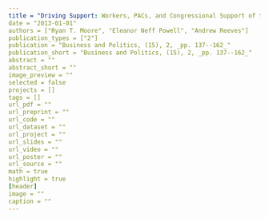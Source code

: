 ```yaml
---
title = "Driving Support: Workers, PACs, and Congressional Support of the Auto Industry"
date = "2013-01-01"
authors = ["Ryan T. Moore", "Eleanor Neff Powell", "Andrew Reeves"]
publication_types = ["2"]
publication = "Business and Politics, (15), 2, _pp. 137--162_"
publication_short = "Business and Politics, (15), 2, _pp. 137--162_"
abstract = ""
abstract_short = ""
image_preview = ""
selected = false
projects = []
tags = []
url_pdf = ""
url_preprint = ""
url_code = ""
url_dataset = ""
url_project = ""
url_slides = ""
url_video = ""
url_poster = ""
url_source = ""
math = true
highlight = true
[header]
image = ""
caption = ""
---
```

